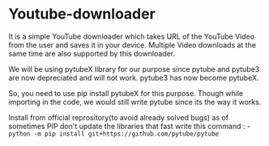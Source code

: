 # Youtube-downloader
It is a simple YouTube downloader which takes URL of the YouTube Video from the user and saves it in your device. Multiple Video downloads at the same time are also supported by this downloader. 

We will be using pytubeX library for our purpose since pytube and pytube3 are now depreciated and will not work. pytube3 has now become pytubeX.

So, you need to use pip install pytubeX for this purpose. Though while importing in the code, we would still write pytube since its the way it works.

Install from official reprository(to avoid already solved bugs) as of sometimes PIP don't update the libraries that fast
write this command : - 
`python -m pip install git+https://github.com/pytube/pytube`

